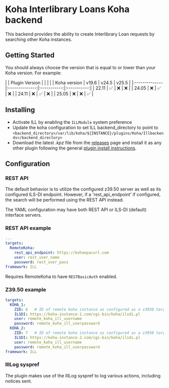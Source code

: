 # Koha Interlibrary Loans Koha backend

This backend provides the ability to create Interlibrary Loan requests by searching other Koha instances.

## Getting Started

You should always choose the version that is equal to or lower than your Koha version. For example:

|               | Plugin Version |             |             |             |
| Koha version  | v19.6          | v24.5       | v25.5       |
|:--------------|:--------------:|:-----------:|:-----------:|
| 22.11         | ✅             | ❌          | ❌          |
| 24.05         | ❌             | ✅          | ❌          |
| 24.11         | ❌             | ✅          | ❌          |
| 25.05         | ❌             | ❌          | ✅          |

## Installing

* Activate ILL by enabling the `ILLModule` system preference
* Update the koha configuration to set ILL backend_directory to point to `<backend_directory>/var/lib/koha/${INSTANCE}/plugins/Koha/Illbackends</backend_directory>`
* Download the latest _.kpz_ file from the [releases](https://gitlab.com/koha-community/plugins/koha-plugin-ill-koha/-/releases) page and install it as any other plugin following the general [plugin install instructions](https://wiki.koha-community.org/wiki/Koha_plugins).

## Configuration

### REST API

The default behavior is to utilize the configured z39.50 server as well as its configured ILS-DI endpoint.
However, if a 'rest_api_endpoint' if configured, the search will be performed using the REST API instead.

The YAML configuration may have both REST API or ILS-DI (default) interface servers.

### REST API example

```yaml
---
targets:
  RemoteKoha:
    rest_api_endpoint: https://kohaopacurl.com
    user: rest_user_name
    password: rest_user_pass
framework: ILL
```

Requires RemoteKoha to have `RESTBasicAuth` enabled.

### Z39.50 example

```yaml
targets:
  KOHA_1:
    ZID: 6   # ID of remote koha instance as configured as a z3950 target
    ILSDI: https://koha-instance-1.com/cgi-bin/koha/ilsdi.pl
    user: remote_koha_ill_username
    password: remote_koha_ill_userpassword
  KOHA_2:
    ZID: 7   # ID of remote koha instance as configured as a z3950 target
    ILSDI: https://koha-instance-2.com/cgi-bin/koha/ilsdi.pl
    user: remote_koha_ill_username
    password: remote_koha_ill_userpassword
framework: ILL
```

### IllLog syspref

The plugin makes use of the IllLog syspref to log various actions, including notices sent.
